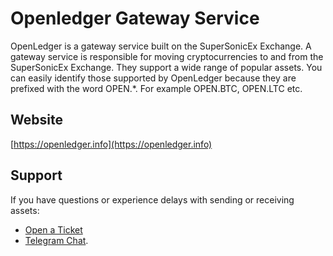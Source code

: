 # Openledger Gateway Service

OpenLedger is a gateway service built on the SuperSonicEx Exchange. A gateway service is responsible for moving cryptocurrencies to and from the SuperSonicEx Exchange. They support a wide range of popular assets. You can easily identify those supported by OpenLedger because they are prefixed with the word OPEN.*. For example OPEN.BTC, OPEN.LTC etc.

## Website
[https://openledger.info](https://openledger.info)

## Support
If you have questions or experience delays with sending or receiving assets: 
- [Open a Ticket](https://openledger.freshdesk.com/support/home)
- [Telegram Chat](https://t.me/OpenLedgerDC).
